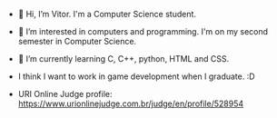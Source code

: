 - 👋 Hi, I’m Vitor. I'm a Computer Science student.
- 👀 I’m interested in computers and programming. I'm on my second semester in Computer Science.
- 🌱 I’m currently learning C, C++, python, HTML and CSS. 
- I think I want to work in game development when I graduate. :D


- URI Online Judge profile: https://www.urionlinejudge.com.br/judge/en/profile/528954
